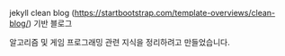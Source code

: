 jekyll clean blog (https://startbootstrap.com/template-overviews/clean-blog/)  기반 블로그

알고리즘 및 게임 프로그래밍 관련 지식을 정리하려고 만들었습니다.
